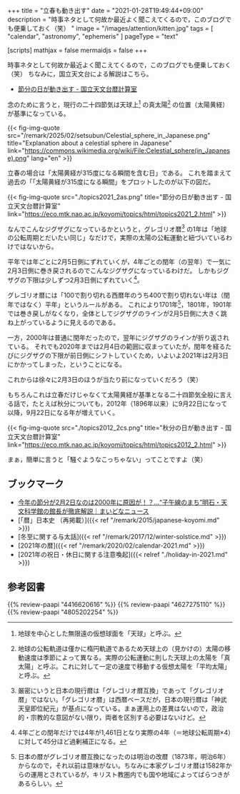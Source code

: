 +++
title = "立春も動き出す"
date =  "2021-01-28T19:49:44+09:00"
description = "時事ネタとして何故か最近よく聞こえてくるので，このブログでも便乗しておく（笑） "
image = "/images/attention/kitten.jpg"
tags = [ "calendar", "astronomy", "ephemeris" ]
pageType = "text"

[scripts]
  mathjax = false
  mermaidjs = false
+++

時事ネタとして何故か最近よく聞こえてくるので，このブログでも便乗しておく（笑）
ちなみに，国立天文台による解説はこちら。

- [節分の日が動き出す - 国立天文台暦計算室](https://eco.mtk.nao.ac.jp/koyomi/topics/html/topics2021_2.html)

念のために言うと，現行の二十四節気は天球上[^s2] の真太陽[^s1] の位置（太陽黄経）が基準になっている。

[^s1]: 地球の公転軌道は僅かに楕円軌道であるため天球上の（見かけの）太陽の移動速度は季節によって異なる。実際の公転運動に則した天球上の太陽を「真太陽」と呼ぶ。これに対して一定の速度で移動する仮想太陽を「平均太陽」と呼ぶ。
[^s2]: 地球を中心とした無限遠の仮想球面を「天球」と呼ぶ。

{{< fig-img-quote src="/remark/2025/02/setsubun/Celestial_sphere_in_Japanese.png" title="Explanation about a celestial sphere in Japanese" link="https://commons.wikimedia.org/wiki/File:Celestial_sphere(in_Japanese).png" lang="en" >}}

立春の場合は「太陽黄経が315度になる瞬間を含む日」である。
これを踏まえて過去の「「太陽黄経が315度になる瞬間」をプロットしたのが以下の図だ。

{{< fig-img-quote src="./topics2021_2as.png" title="節分の日が動き出す - 国立天文台暦計算室" link="https://eco.mtk.nao.ac.jp/koyomi/topics/html/topics2021_2.html" >}}

なんでこんなジグザグになっているかというと，グレゴリオ暦[^g1] の1年は「地球の公転周期とだいたい同じ」なだけで，実際の太陽の公転運動と紐づいているわけではないから。

[^g1]: 厳密にいうと日本の現行暦は「グレゴリオ暦互換」であって「グレゴリオ暦」ではない。「グレゴリオ暦」は西暦ベースだが，日本の現行暦は「神武天皇即位紀元」が基点になっている。まぁ運用上の差異はないので，政治的・宗教的な意図がない限り，両者を区別する必要はないけど。

平年では年ごとに2月5日側にずれていくが，4年ごとの閏年（の翌年）で一気に2月3日側に巻き戻されるのでこんなジグザグになっているわけだ。
しかもジグザグの下限は少しずつ2月3日側にずれていく[^g12]。

[^g12]: 4年ごとの閏年だけでは4年が1,461日となり実際の4年（＝地球公転周期×4）に対して45分ほど過剰補正になる。

グレゴリオ暦には「100で割り切れる西暦年のうち400で割り切れない年は（閏年ではなく）平年」というルールがある。
これにより1701年[^g2]，1801年，1901年では巻き戻しがなくなり，全体としてジグザグのラインが2月5日側に大きく跳ね上がっているように見えるのである。

[^g2]: 日本の暦がグレゴリオ暦互換になったのは明治の改暦（1873年，明治6年）からなので，それ以前は意味がない。ちなみに本家グレゴリオ暦は1582年からの運用とされているが，キリスト教圏内でも国や地域によってばらつきがあるらしい。

一方，2000年は普通に閏年だったので，翌年にジグザグのラインが折り返されている。
それでも2020年までは2月4日の範囲に収まっていたが，閏年を経るたびにジグザグの下限が前日側にシフトしていくため，いよいよ2021年は2月3日にかかってしまった，ということになる。

これからは徐々に2月3日のほうが当たり前になっていくだろう（笑）

もちろんこれは立春だけじゃなくて太陽黄経が基準となる二十四節気全般に言える話で，たとえば秋分についても，2012年（1896年以来）に9月22日になって以降，9月22日になる年が増えていく。

{{< fig-img-quote src="./topics2012_2cs.png" title="秋分の日が動き出す - 国立天文台暦計算室" link="https://eco.mtk.nao.ac.jp/koyomi/topics/html/topics2012_2.html" >}}

まぁ，簡単に言うと「騒ぐようなこっちゃない」ってことですよ（笑）

## ブックマーク

- [今年の節分が2月2日なのは2000年に原因が！？…“子午線のまち”明石・天文科学館の館長が徹底解説｜まいどなニュース](https://maidonanews.jp/article/14137044)
- [「暦」日本史 （再掲載）]({{< ref "/remark/2015/japanese-koyomi.md" >}})
- [冬至に関する与太話]({{< ref "/remark/2017/12/winter-solstice.md" >}})
- [2021年の暦]({{< ref "/remark/2020/02/calendar-2021.md" >}})
- [2021年の祝日・休日に関する注意喚起]({{< relref "./holiday-in-2021.md" >}})

## 参考図書

{{% review-paapi "4416620616" %}} <!-- 天文年鑑 2021年版 -->
{{% review-paapi "4627275110" %}} <!-- 天体物理学 -->
{{% review-paapi "4805202254" %}} <!-- 天体の位置計算 -->
